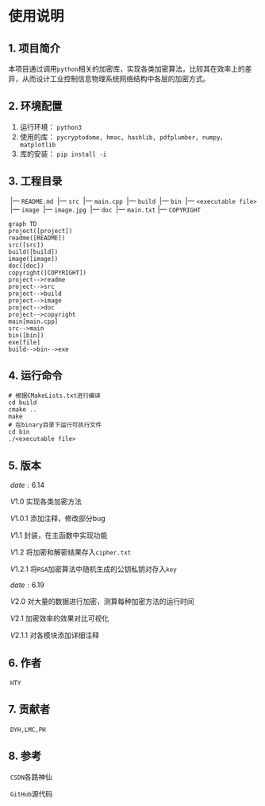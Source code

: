 # 使用说明
## 1. 项目简介

​		本项目通过调用`python`相关的加密库，实现各类加密算法，比较其在效率上的差异，从而设计工业控制信息物理系统网络结构中各层的加密方式。

## 2. 环境配置

1. 运行环境： `python3`
2. 使用的库： `pycryptodome, hmac, hashlib, pdfplumber, numpy，matplotlib`
3. 库的安装： `pip install -i`

## 3. 工程目录

​	|— `README.md`
​	|— `src` 
​      	  |— `main.cpp`
​	|— `build`
​			|— `bin`
​					|— `<executable file>`
​	|— `image`
​			|— `image.jpg`
​	|— `doc`
​			|— `main.txt`
​	|— `COPYRIGHT`

```mermaid
graph TD
project([project])
readme([README])
src([src])
build([build])
image([image])
doc([doc])
copyright([COPYRIGHT])
project-->readme
project-->src
project-->build
project-->image
project-->doc
project-->copyright
main[main.cpp]
src-->main
bin([bin])
exe[file]
build-->bin-->exe
```

## 4. 运行命令

```shell
# 根据CMakeLists.txt进行编译
cd build
cmake ..
make
# 在binary目录下运行可执行文件
cd bin
./<executable file>	
```

## 5. 版本

​	$date:6.14$

​	$V1.0$		实现各类加密方法

​	$V1.0.1$    添加注释，修改部分bug

​	$V1.1$        封装，在主函数中实现功能

​	$V1.2$        将加密和解密结果存入`cipher.txt`

​	$V1.2.1$     将`RSA`加密算法中随机生成的公钥私钥对存入`key`

​	$date:6.19$

​	$V2.0$        对大量的数据进行加密，测算每种加密方法的运行时间

​	$V2.1$        加密效率的效果对比可视化

​	$V2.1.1$     对各模块添加详细注释

## 6. 作者

​	`HTY`

## 7. 贡献者

​	`DYH,LMC,PH`

## 8. 参考

​	`CSDN`各路神仙

​	`GitHub`源代码
